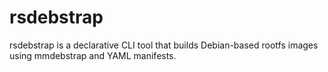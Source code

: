 # rsdebstrap
rsdebstrap is a declarative CLI tool that builds Debian-based rootfs images using mmdebstrap and YAML manifests.
